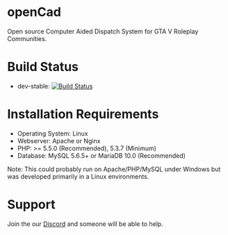 # openCad
Open source Computer Aided Dispatch System for GTA V Roleplay Communities.

# Build Status

* dev-stable: [![Build Status](https://travis-ci.org/StormlightTech/openCAD-php.svg?branch=development-stable)](https://travis-ci.org/StormlightTech/openCAD-php)

# Installation Requirements
* Operating System: Linux
* Webserver: Apache or Nginx
* PHP: >= 5.5.0 (Recommended), 5.3.7 (Minimum)
* Database: MySQL 5.6.5+ or MariaDB 10.0 (Recommended)

Note: This could probably run on Apache/PHP/MySQL under Windows but was developed primarily in a Linux environments.

# Support
Join the our [Discord](https://discord.gg/ufBBmaN "openCAD Discord") and someone will be able to help.
